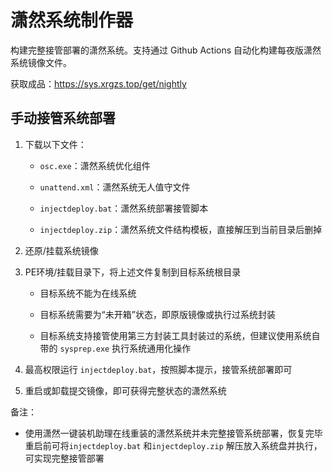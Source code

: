 # 潇然系统制作器

构建完整接管部署的潇然系统。支持通过 Github Actions 自动化构建每夜版潇然系统镜像文件。

获取成品：https://sys.xrgzs.top/get/nightly

## 手动接管系统部署

1. 下载以下文件：

   - `osc.exe`：潇然系统优化组件

   - `unattend.xml`：潇然系统无人值守文件

   - `injectdeploy.bat`：潇然系统部署接管脚本

   - `injectdeploy.zip`：潇然系统文件结构模板，直接解压到当前目录后删掉

2. 还原/挂载系统镜像

3. PE环境/挂载目录下，将上述文件复制到目标系统根目录

   - 目标系统不能为在线系统

   - 目标系统需要为“未开箱”状态，即原版镜像或执行过系统封装

   - 目标系统支持接管使用第三方封装工具封装过的系统，但建议使用系统自带的 `sysprep.exe` 执行系统通用化操作


3. 最高权限运行 `injectdeploy.bat`，按照脚本提示，接管系统部署即可
4. 重启或卸载提交镜像，即可获得完整状态的潇然系统

备注：

- 使用潇然一键装机助理在线重装的潇然系统并未完整接管系统部署，恢复完毕重启前可将`injectdeploy.bat` 和`injectdeploy.zip` 解压放入系统盘并执行，可实现完整接管部署

